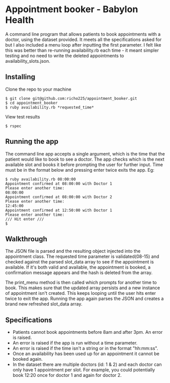 Appointment booker - Babylon Health
==================

A command line program that allows patients to book appointments with a doctor, using the dataset provided. It meets all the specifications asked for but I also included a menu loop after inputting the first parameter. I felt like this was better than re-running availability.rb each time - it meant simpler testing and no need to write the deleted appointments to availability_slots.json.

Installing
------------

Clone the repo to your machine

```
$ git clone git@github.com:richo225/appointment_booker.git
$ cd appointment_booker
$ ruby availability.rb *requested_time*
```
View test results

```
$ rspec
```

Running the app
----------------

The command line app accepts a single argument, which is the time that the patient would like to book to see a doctor. The app checks which is the next available slot and books it before prompting the user for further input. Time must be in the format below and pressing enter twice exits the app. Eg:

```
$ ruby availability.rb 08:00:00
Appointment confirmed at 08:00:00 with Doctor 1
Please enter another time:
08:00:00
Appointment confirmed at 08:00:00 with Doctor 2
Please enter another time:
12:45:00
Appointment confirmed at 12:50:00 with Doctor 1
Please enter another time:
/// Hit enter ///
$
```

Walkthrough
-----------

The JSON file is parsed and the resulting object injected into the appointment class. The requested time parameter is validated(08-15) and checked against the parsed slot_data array to see if the appointment is available. If it's both valid and available, the appointment is booked, a confirmation message appears and the hash is deleted from the array.

The print_menu method is then called which prompts for another time to book. This makes sure that the updated array persists and a new instance of appointment isn't created. This keeps looping until the user hits enter twice to exit the app. Running the app again parses the JSON and creates a brand new refreshed slot_data array.

Specifications
---------------

- Patients cannot book appointments before 8am and after 3pm. An error is raised.
- An error is raised if the app is run without a time parameter.
- An error is raised if the time isn't a string or in the format "hh:mm:ss".
- Once an availability has been used up for an appointment it cannot be booked again.
- In the dataset there are multiple doctors (id: 1 & 2) and each doctor can only have 1 appointment per slot. For example, you could potentially book 12:20 once for doctor 1 and again for doctor 2.
